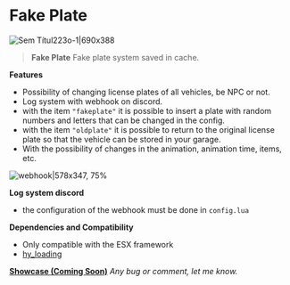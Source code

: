 # Fake Plate
 
![Sem Títul223o-1|690x388](https://i.imgur.com/VwYfxQC.png)

>**Fake Plate**
>Fake plate system saved in cache.

**Features**
- Possibility of changing license plates of all vehicles, be NPC or not. 
- Log system with webhook on discord. 
- with the item `"fakeplate"` it is possible to insert a plate with random numbers and letters that can be changed in the config.
- with the item `"oldplate"` it is possible to return to the original license plate so that the vehicle can be stored in your garage.
- With the possibility of changes in the animation, animation time, items, etc.

![webhook|578x347, 75%](https://i.imgur.com/BUNI9X0.png) 

**Log system discord**
- the configuration of the webhook must be done in `config.lua`

**Dependencies and Compatibility**
- Only compatible with the ESX framework 
- [hy_loading](https://github.com/kellengg02/hy_loading) 

[**Showcase (Coming Soon)**]()
*Any bug or comment, let me know.*
